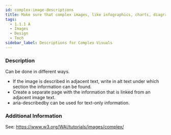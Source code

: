 ```yaml
---
id: complex-image-descriptions
title: Make sure that complex images, like infographics, charts, diagrams, graphs and maps, have (except for an alt attribute) a long description in nearby text
tags:
  - 1.1.1 A
  - Images
  - Design
  - Tech
sidebar_label: Descriptions for Complex Visuals
---
```


### Description

Can be done in different ways. 
- If the image is described in adjacent text, write in alt text under which section the information can be found. 
- Create a separate page with the information that is linked from an adjacent image text. 
- aria-describedby can be used for text-only information.

### Additional Information

See: https://www.w3.org/WAI/tutorials/images/complex/